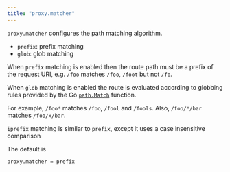 ```yaml
---
title: "proxy.matcher"
---
```



`proxy.matcher` configures the path matching algorithm.

* `prefix`: prefix matching
* `glob`:  glob matching

When `prefix` matching is enabled then the route path must be a
prefix of the request URI, e.g. `/foo` matches `/foo`, `/foot` but
not `/fo`.

When `glob` matching is enabled the route is evaluated according to
globbing rules provided by the Go [`path.Match`](https://golang.org/pkg/path/#Match)
function.

For example, `/foo*` matches `/foo`, `/fool` and `/fools`. Also, `/foo/*/bar`
matches `/foo/x/bar`.

`iprefix` matching is similar to `prefix`, except it uses a case insensitive comparison

The default is

    proxy.matcher = prefix
